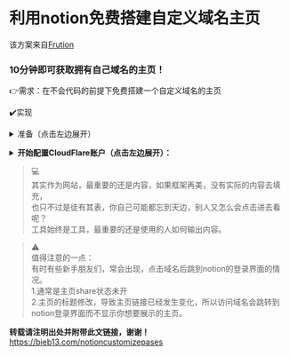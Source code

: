 # 利用notion免费搭建自定义域名主页
该方案来自[Frution](https://fruitionsite.com/771ef38657244c27b9389734a9cbff44/)

### 10分钟即可获取拥有自己域名的主页！

👉需求：在不会代码的前提下免费搭建一个自定义域名的主页

✔️实现  
<details><summary>准备（点击左边展开）</summary>  
    
1. 将自己的notion主页设置为share状态  

2. 一个自己的域名，如果你还没有，并且想免费注册一个，[请点击👉](https://www.notion.so/6317a1b6e622478185a2cb9dff7aada7/)    
</details>  
    
**<details><summary>开始配置CloudFlare账户（点击左边展开）：</summary>**  
    
1. 注册账户 [https://dash.cloudflare.com/sign-up](https://dash.cloudflare.com/sign-up)  
2. 输入你的自定义域名  
![01.png](https://www.notion.so/image/https%3A%2F%2Fs3-us-west-2.amazonaws.com%2Fsecure.notion-static.com%2Fd7561a5f-d8df-4303-97ba-3ff0bd913f8d%2FUntitled.png?table=block&id=4b688cb7-cf4a-4260-9f69-81dd1adbc90f&cache=v2)  
3. 选择免费计划  
![02.png](https://www.notion.so/image/https%3A%2F%2Fs3-us-west-2.amazonaws.com%2Fsecure.notion-static.com%2Fc732e996-769a-4362-be92-f8815c761dc3%2FUntitled.png?table=block&id=6b972bcd-798d-40e3-9c61-2b5fd99e9a86&cache=v2)    
4. 如果你没有导入任何A记录，请为域名添加一个A记录，地址可填8.8.8.8  
![04.png](https://www.notion.so/image/https%3A%2F%2Fs3-us-west-2.amazonaws.com%2Fsecure.notion-static.com%2F4ce6072e-d4e7-43d8-8088-1d0330e458f0%2FUntitled.png?table=block&id=b0caaaeb-43ba-4947-bc90-e64254b3ab2c&cache=v2)  
5. 复制以下两个DNS名称服务器  
![05.png](https://www.notion.so/image/https%3A%2F%2Fs3-us-west-2.amazonaws.com%2Fsecure.notion-static.com%2F72f6b1c5-0226-4d47-bb9c-30d817a5d421%2FUntitled.png?table=block&id=e9a28abc-3e7b-4def-baf8-44d9c766ea15&cache=v2)  
6. 去你的域名提供商的后台，在域名设置中的nameservers处添加这两个名称服务器，保存。
7. 等待一分钟，返回Cloudflare页面检查名称服务器
8. 选择灵活的加密模式（这样访问你的网站就会拥有一把小锁了！） 
![08.png](https://www.notion.so/image/https%3A%2F%2Fs3-us-west-2.amazonaws.com%2Fsecure.notion-static.com%2F2e9b3a65-60a5-4536-8370-aef0818cb955%2FUntitled.png?table=block&id=77d25d17-5335-4606-a9b7-a262f86a1354&cache=v2)

9. 始终使用 HTTPS，反正出现的推荐配置都打勾即可

    ![09.png](https://www.notion.so/image/https%3A%2F%2Fs3-us-west-2.amazonaws.com%2Fsecure.notion-static.com%2F5a1027d6-e4bf-4a23-9fe4-e0a5cec61db1%2FUntitled.png?table=block&id=0830b8f9-a53b-4206-a6e8-5149868f6819&cache=v2)

10. 完成以上设置后，cloudflare成功接管你的dns  
    ![10.png](https://www.notion.so/image/https%3A%2F%2Fs3-us-west-2.amazonaws.com%2Fsecure.notion-static.com%2F0062a94e-1056-43e7-a179-ed5573ffe099%2FUntitled.png?table=block&id=77c45d6e-1338-4be1-9923-a127d8ac6311&cache=v2)

11. 点击Workers，单击管理Workers，为你的workers选择一个任意的子域名（点击创建），直接用系统默认的就行。单机设置并确认。 
    ![11.png](https://www.notion.so/image/https%3A%2F%2Fs3-us-west-2.amazonaws.com%2Fsecure.notion-static.com%2F34dec507-387a-4ab8-ba05-b6995510e740%2FUntitled.png?table=block&id=2821a58f-faa9-4d89-9c09-169950c76931&cache=v2)

12. 选择免费计划

    ![12.png](https://www.notion.so/image/https%3A%2F%2Fs3-us-west-2.amazonaws.com%2Fsecure.notion-static.com%2Ff8bf34b7-63d4-4069-bfcd-0a5685907de7%2FUntitled.png?table=block&id=ffe094fc-01a7-4dc4-b4f1-ba066f24b87c&cache=v2)

13. 验证邮箱。返回workers页面，点击蓝色的创建Worker按钮

    ![13.png](https://www.notion.so/image/https%3A%2F%2Fs3-us-west-2.amazonaws.com%2Fsecure.notion-static.com%2F295e133a-2cf5-4ddf-80a2-b94a04abfdb4%2FUntitled.png?table=block&id=cb891703-47c2-4fae-8676-f57d6a302431&cache=v2)

14. 好了，将左边的脚本区域清空。

    ![14.png](https://www.notion.so/image/https%3A%2F%2Fs3-us-west-2.amazonaws.com%2Fsecure.notion-static.com%2F98f3b0a1-8f1e-456e-b523-bb8febf5e0ff%2FUntitled.png?table=block&id=5bc0f525-98cc-425a-a470-6eed1ee6438d&cache=v2)

15. 准备好代码（这里有方便你一键输出代码的小程序）

    [https://fruition.stephenou.vercel.app](https://fruition.stephenou.vercel.app)

    - 将你的域名填入上方Your Domain处
    - 将你的notion主页链接填入Notion URL中
    - 代码自动生成，点击蓝色的COPY THE CODE。代码复制成功！
16. 将代码填入第14步中的脚本框。点击保存并部署。
17. 保存后单击页面顶部的站点名称，转到Worker界面添加路由  
![17.png](https://www.notion.so/image/https%3A%2F%2Fs3-us-west-2.amazonaws.com%2Fsecure.notion-static.com%2F61292ae4-5c83-4e32-97ee-355ed0c8f64c%2FUntitled.png?table=block&id=6564c38a-92fb-4980-a876-a4597d9abc70&cache=v2)  
18. 路由输入`yourdomain.com/*` ，worker选择你刚刚创建的那个  
![18.png](https://www.notion.so/image/https%3A%2F%2Fs3-us-west-2.amazonaws.com%2Fsecure.notion-static.com%2Fd6554895-673e-4d9f-aad4-93547dd45957%2FUntitled.png?table=block&id=b3908509-43c6-4459-a37b-2a4254f40e55&cache=v2)  

19. 点击保存。**完成了！**
20. 你现在可以访问你的域名了！

</details>  

>💻  
>其实作为网站，最重要的还是内容，如果框架再美，没有实际的内容去填充，  
>也只不过是徒有其表，你自己可能都忘到天边，别人又怎么会点击进去看呢？  
>工具始终是工具，最重要的还是使用的人如何输出内容。  

>⚠️  
>值得注意的一点：  
>有时有些新手朋友们，常会出现，点击域名后跳到notion的登录界面的情况。  
>1.通常是主页share状态未开  
>2.主页的标题修改，导致主页链接已经发生变化，所以访问域名会跳转到notion登录界面而不显示你想要展示的主页。  

**转载请注明出处并附带此文链接，谢谢！**  
<https://bieb13.com/notioncustomizepases>

